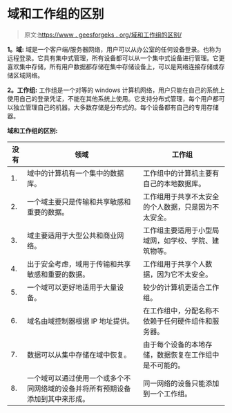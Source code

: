 # 域和工作组的区别

> 原文:[https://www . geesforgeks . org/域和工作组的区别/](https://www.geeksforgeeks.org/difference-between-domain-and-workgroup/)

**1。域:**
域是一个客户端/服务器网络，用户可以从办公室的任何设备登录。也称为远程登录。它具有集中式管理，所有设备都可以从一个集中式设备进行管理。它更喜欢集中存储，所有用户数据都存储在集中存储设备上，可以是网络连接存储或存储区域网络。

**2。工作组:**
工作组是一个对等的 windows 计算机网络，用户只能在自己的系统上使用自己的登录凭证，不能在其他系统上使用。它支持分布式管理，每个用户都可以独立管理自己的机器。大多数存储是分布式的。每个设备都有自己的专用存储器。

**域和工作组的区别:**

<center>

| 没有 | 领域 | 工作组 |
| --- | --- | --- |
| 1. | 域中的计算机有一个集中的数据库。 | 工作组中的计算机主要有自己的本地数据库。 |
| 2. | 一个域主要只是传输和共享敏感和重要的数据。 | 工作组用于共享不太安全的个人数据，只是因为不太安全。 |
| 3. | 域主要适用于大型公共和商业网络。 | 工作组主要适用于小型局域网，如学校、学院、建筑物等。 |
| 4. | 出于安全考虑，域用于传输和共享敏感和重要的数据。 | 工作组用于共享个人数据，因为它不太安全。 |
| 5. | 一个域可以更好地适用于大量设备。 | 较少的计算机更适合工作组。 |
| 6. | 域名由域控制器根据 IP 地址提供。 | 在工作组中，分配名称不依赖于任何硬件组件和服务器。 |
| 7. | 数据可以从集中存储在域中恢复。 | 由于每个设备的本地存储，数据恢复在工作组中是不可能的。 |
| 8. | 一个域可以通过使用一个或多个不同网络域的设备并将所有预期设备添加到其中来形成。 | 同一网络的设备只能添加到一个工作组。 |

</center>